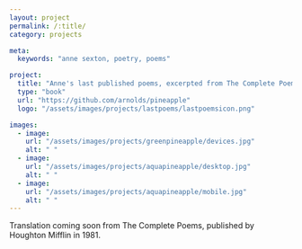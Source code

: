 ```yaml
---
layout: project
permalink: /:title/
category: projects

meta:
  keywords: "anne sexton, poetry, poems"

project:
  title: "Anne's last published poems, excerpted from The Complete Poems"
  type: "book"
  url: "https://github.com/arnolds/pineapple"
  logo: "/assets/images/projects/lastpoems/lastpoemsicon.png"

images:
  - image:
    url: "/assets/images/projects/greenpineapple/devices.jpg"
    alt: " "
  - image:
    url: "/assets/images/projects/aquapineapple/desktop.jpg"
    alt: " "
  - image:
    url: "/assets/images/projects/aquapineapple/mobile.jpg"
    alt: " "
---
```

<p>Translation coming soon from The Complete Poems, published by Houghton Mifflin in 1981.</p>

